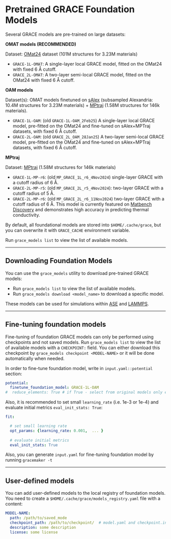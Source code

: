 # Pretrained GRACE Foundation Models

Several GRACE models are pre-trained on large datasets:  

**OMAT models (RECOMMENDED)** 

Dataset: [OMat24](https://huggingface.co/datasets/fairchem/OMAT24#omat24-dataset) dataset (101M structures for 3.23M materials)

  - `GRACE-1L-OMAT`: 	A single-layer local GRACE model, fitted on the OMat24  with fixed 6 Å cutoff.
  - `GRACE_2L-OMAT`:  A two-layer semi-local GRACE model, fitted on the OMat24  with fixed 6 Å cutoff.

**OAM models**

Dataset(s): OMAT models finetuned on [sAlex](https://huggingface.co/datasets/fairchem/OMAT24#salex-dataset) (subsampled Alexandria: 10.4M structures for 3.23M materials) + [MPtraj](https://figshare.com/articles/dataset/Materials_Project_Trjectory_MPtrj_Dataset/23713842?file=41619375) (1.58M structures for 146k materials).

  - `GRACE-1L-OAM`: (old `GRACE-1L-OAM_2Feb25`)	A single-layer local GRACE model, pre-fitted on the OMat24 and fine-tuned on sAlex+MPTraj datasets, with fixed 6 Å cutoff.
  - `GRACE-2L-OAM`: (old `GRACE_2L_OAM_28Jan25`) A two-layer semi-local GRACE model, pre-fitted on the OMat24 and fine-tuned on sAlex+MPTraj datasets, with fixed 6 Å cutoff.


**MPtraj**

Dataset: [MPtraj](https://figshare.com/articles/dataset/Materials_Project_Trjectory_MPtrj_Dataset/23713842?file=41619375)  (1.58M structures for 146k materials)

  - `GRACE-1L-MP-r6`:  (old `MP_GRACE_1L_r6_4Nov2024`) single-layer GRACE with a cutoff radius of 6 Å.  
  - `GRACE-2L-MP-r5`: (old `MP_GRACE_2L_r5_4Nov2024`): two-layer GRACE with a cutoff radius of 5 Å.  
  - `GRACE-2L-MP-r6`: (old `MP_GRACE_2L_r6_11Nov2024`) two-layer GRACE with a cutoff radius of 6 Å. This model is currently featured on [Matbench Discovery](https://matbench-discovery.materialsproject.org/) and demonstrates high accuracy in predicting thermal conductivity.
 
By default, all foundational models are stored into `$HOME/.cache/grace`, 
but you can overwrite it with `GRACE_CACHE` environment variable. 

Run `grace_models list` to view the list of available models.  

---

## Downloading Foundation Models  

You can use the `grace_models` utility to download pre-trained GRACE models:  

- Run `grace_models list` to view the list of available models.  
- Run `grace_models download <model_name>` to download a specific model.  

These models can be used for simulations within [ASE](../quickstart/#usage-in-ase) and [LAMMPS](../quickstart/#usage-in-lammps).  

---

## Fine-tuning foundation models

Fine-tuning of foundation GRACE models can only be performed using checkpoints and not saved models.
Run `grace_models list` to view the list of available models with a `CHECKPOINT:` field.
You can either download this checkpoint by `grace_models checkpoint <MODEL-NAME>` or it will be done automatically when needed.

In order to fine-tune foundation model, write in `input.yaml::potential` section:
```yaml
potential:
  finetune_foundation_model: GRACE-1L-OAM
#  reduce_elements: True # if True - select from original models only elements presented in the CURRENT dataset
```

Also, it is recommended to set small `learning_rate` (i.e. 1e-3 or 1e-4) and evaluate initial metrics `eval_init_stats: True`:
```yaml
fit:

  # set small learning rate
  opt_params: {learning_rate: 0.001,  ... }
  
  # evaluate initial metrics
  eval_init_stats: True  
```

Also, you can generate `input.yaml` for fine-tuning foundation model by running `gracemaker -t` 

---

## User-defined models

You can add user-defined models to the local registry of foundation models.
You need to create a `$HOME/.cache/grace/models_registry.yaml` file with a content:
```yaml
MODEL-NAME:
  path: /path/to/saved_mode
  checkpoint_path: /path/to/checkpoint/  # model.yaml and checkpoint.index should be in this folder
  description: some description
  license: some license
```
